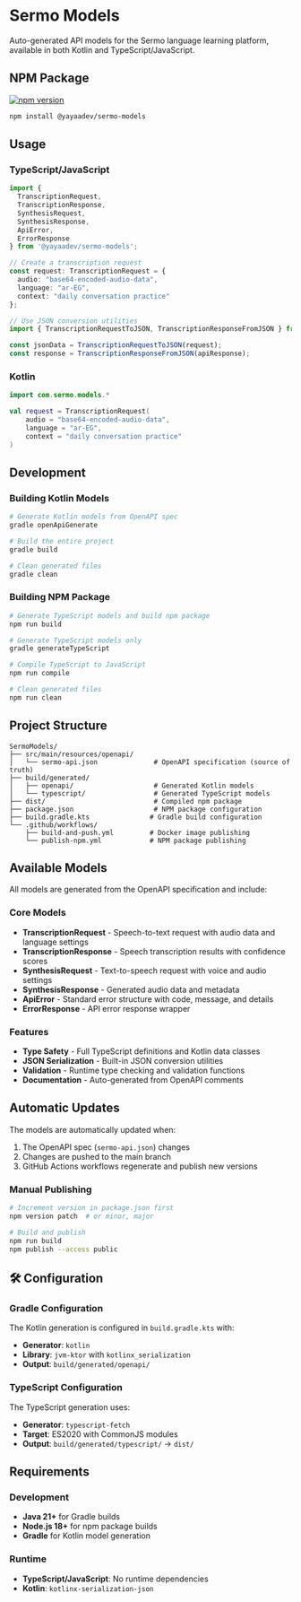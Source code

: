 # Sermo Models

Auto-generated API models for the Sermo language learning platform, available in both Kotlin and TypeScript/JavaScript.

##  NPM Package

[![npm version](https://badge.fury.io/js/@yayaadev%2Fsermo-models.svg)](https://www.npmjs.com/package/@yayaadev/sermo-models)

```bash
npm install @yayaadev/sermo-models
```

##  Usage

### TypeScript/JavaScript

```typescript
import { 
  TranscriptionRequest, 
  TranscriptionResponse, 
  SynthesisRequest, 
  SynthesisResponse,
  ApiError,
  ErrorResponse 
} from '@yayaadev/sermo-models';

// Create a transcription request
const request: TranscriptionRequest = {
  audio: "base64-encoded-audio-data",
  language: "ar-EG",
  context: "daily conversation practice"
};

// Use JSON conversion utilities
import { TranscriptionRequestToJSON, TranscriptionResponseFromJSON } from '@yayaadev/sermo-models';

const jsonData = TranscriptionRequestToJSON(request);
const response = TranscriptionResponseFromJSON(apiResponse);
```

### Kotlin

```kotlin
import com.sermo.models.*

val request = TranscriptionRequest(
    audio = "base64-encoded-audio-data",
    language = "ar-EG",
    context = "daily conversation practice"
)
```

##  Development

### Building Kotlin Models

```bash
# Generate Kotlin models from OpenAPI spec
gradle openApiGenerate

# Build the entire project
gradle build

# Clean generated files
gradle clean
```

### Building NPM Package

```bash
# Generate TypeScript models and build npm package
npm run build

# Generate TypeScript models only
gradle generateTypeScript

# Compile TypeScript to JavaScript
npm run compile

# Clean generated files
npm run clean
```

##  Project Structure

```
SermoModels/
├── src/main/resources/openapi/
│   └── sermo-api.json              # OpenAPI specification (source of truth)
├── build/generated/
│   ├── openapi/                    # Generated Kotlin models
│   └── typescript/                 # Generated TypeScript models
├── dist/                           # Compiled npm package
├── package.json                    # NPM package configuration
├── build.gradle.kts               # Gradle build configuration
└── .github/workflows/
    ├── build-and-push.yml         # Docker image publishing
    └── publish-npm.yml            # NPM package publishing
```

##  Available Models

All models are generated from the OpenAPI specification and include:

### Core Models
- **TranscriptionRequest** - Speech-to-text request with audio data and language settings
- **TranscriptionResponse** - Speech transcription results with confidence scores
- **SynthesisRequest** - Text-to-speech request with voice and audio settings  
- **SynthesisResponse** - Generated audio data and metadata
- **ApiError** - Standard error structure with code, message, and details
- **ErrorResponse** - API error response wrapper

### Features
- **Type Safety** - Full TypeScript definitions and Kotlin data classes
- **JSON Serialization** - Built-in JSON conversion utilities
- **Validation** - Runtime type checking and validation functions
- **Documentation** - Auto-generated from OpenAPI comments

##  Automatic Updates

The models are automatically updated when:
1. The OpenAPI spec (`sermo-api.json`) changes
2. Changes are pushed to the main branch
3. GitHub Actions workflows regenerate and publish new versions

### Manual Publishing

```bash
# Increment version in package.json first
npm version patch  # or minor, major

# Build and publish
npm run build
npm publish --access public
```

## 🛠 Configuration

### Gradle Configuration
The Kotlin generation is configured in `build.gradle.kts` with:
- **Generator**: `kotlin`
- **Library**: `jvm-ktor` with `kotlinx_serialization`
- **Output**: `build/generated/openapi/`

### TypeScript Configuration  
The TypeScript generation uses:
- **Generator**: `typescript-fetch`
- **Target**: ES2020 with CommonJS modules
- **Output**: `build/generated/typescript/` → `dist/`

##  Requirements

### Development
- **Java 21+** for Gradle builds
- **Node.js 18+** for npm package builds
- **Gradle** for Kotlin model generation

### Runtime
- **TypeScript/JavaScript**: No runtime dependencies
- **Kotlin**: `kotlinx-serialization-json`
